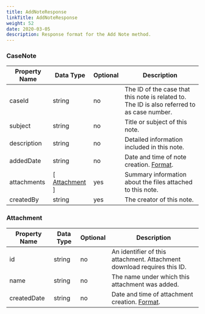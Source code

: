 ```yaml
---
title: AddNoteResponse
linkTitle: AddNoteResponse
weight: 52
date: 2020-03-05
description: Response format for the Add Note method.
---
```


### CaseNote

| Property Name | Data Type                     | Optional | Description |
|---------------|-------------------------------|----------|-------------|
| caseId        | string                        |       no | The ID of the case that this note is related to. The ID is also referred to as case number. |
| subject       | string                        |       no | Title or subject of this note. |
| description   | string                        |       no | Detailed information included in this note. |
| addedDate     | string                        |       no | Date and time of note creation. [Format](/docs/shared_services/supportapi/formats/miscellaneous/#common-date-and-time-format-for-responses).|
| attachments   | [ [Attachment](#attachment) ] |      yes | Summary information about the files attached to this note. |
| createdBy     | string                        |      yes | The creator of this note. |

### Attachment

| Property Name | Data Type | Optional | Description |
|---------------|-----------|----------|-------------|
| id            | string    |       no | An identifier of this attachment. Attachment download requires this ID.|
| name          | string    |       no | The name under which this attachment was added. |
| createdDate   | string    |       no | Date and time of attachment creation. [Format](/docs/shared_services/supportapi/formats/miscellaneous/#common-date-and-time-format-for-responses). |
